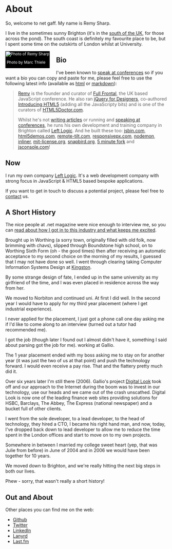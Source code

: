 # About

So, welcome to net gaff.  My name is Remy Sharp.

I live in the sometimes sunny Brighton (it's in the [south of the UK](http://maps.google.co.uk/maps?f=q&amp;hl=en&amp;q=brighton&amp;ie=UTF8&amp;z=12&amp;om=1&amp;iwloc=A), for those across the pond).  The south coast is definitely my favourite place to be, but I spent some time on the outskirts of London whilst at University.

<div style="border: 0; display: block; float: left; margin-right: 20px; padding-bottom:10px; margin-bottom: 20px; background: #000; color: #fff; border: 1px solid #000; font-size: 12px; text-decoration: none;" href="//www.flickr.com/photos/hellogeri/8221740107/"><img old-src="//farm9.staticflickr.com/8209/8221740107_20523a15c4_z.jpg" src="/images/remy-2014.jpg" alt="Photo of Remy Sharp" style="border: 0; margin-bottom: 10px; max-width: 100%" /><br>&nbsp;Photo by Marc Thiele</div>

## Bio

I've been known to [speak at conferences](/talks) so if you want a bio you can copy and paste for me, please feel free to use the following latest info (available as [html](http://jsbin.com/remy-bio.html) or [markdown](http://jsbin.com/remy-bio.md)):

<blockquote id="bio"><p><a href="https://twitter.com/rem">Remy</a> is the founder and curator of <a href="http://full-frontal.org">Full Frontal</a>, the UK based JavaScript conference. He also ran <a href="http://jqueryfordesigners.com">jQuery for Designers</a>, co-authored <a href="http://introducinghtml5.com">Introducing HTML5</a> (adding all the JavaScripty bits) and is one of the curators of <a href="http://html5doctor.com">HTML5Doctor.com</a>.</p>

<p>Whilst he's not <a href="http://remysharp.com">writing articles</a> or running and <a href="http://lanyrd.com/people/rem/">speaking at conferences</a>, he runs his own development and training company in Brighton called <a href="http://leftlogic.com">Left Logic</a>.  And he built these too: <a href="http://jsbin.com">jsbin.com</a>, <a href="http://html5demos.com">html5demos.com</a>, <a href="http://remote-tilt.com">remote-tilt.com</a>, <a href="http://responsivepx.com">responsivepx.com</a>, <a href="https://github.com/remy/nodemon">nodemon</a>, <a href="https://github.com/remy/inliner">inliner</a>, <a href="http://mit-license.org">mit-license.org</a>, <a href="http://snapbird.org">snapbird.org</a>, <a href="http://5minfork.com">5 minute fork</a> and <a href="http://jsconsole.com">jsconsole.com</a>!</p></blockquote>


## Now

I run my own company [Left Logic](http://leftlogic.com).  It's a web development company with strong focus in JavaScript &amp; HTML5 based bespoke applications.

If you want to get in touch to discuss a potential project, please feel free to [contact](http://leftlogic.com/contact) us.

## A Short History

The nice people at .net magazine were nice enough to interview me, so you can [read about how I got in to this industry and what keeps me excited](http://www.creativebloq.com/html5/remy-sharp-learning-breaking-stuff-11125970).

Brought up in Worthing (a sorry town, originally filled with old folk, now brimming with chavs), slipped through Boundstone high school, on to Worthing Sixth Form (oh - the good times) then after receiving an automatic acceptance to my second choice on the morning of my results, I guessed that I may not have done so well.  I went through clearing taking Computer Information Systems Design at [Kingston](http://cism.kingston.ac.uk/).

By some strange design of fate, I ended up in the same university as my girlfriend of the time, and I was even placed in residence across the way from her.

We moved to Norbiton and continued uni.  At first I did well.  In the second year I would have to apply for my third year placement (where I get industrial experience).

I never applied for the placement, I just got a phone call one day asking me if I'd like to come along to an interview (turned out a tutor had recommended me).

I got the job (though later I found out I almost didn't have it, something I said about parsing got the job for me). working at Gallio.

The 1 year placement ended with my boss asking me to stay on for another year (it was just the two of us at that point) and push the technology forward.  I would even receive a pay rise.  That and the flattery pretty much did it.

Over six years later I'm still there (2006).  Gallio's project [Digital Look](http://www.digitallook.com) took off and our approach to the Internet during the boom was to invest in our technology, use our heads and we came out of the crash unscathed.  Digital Look is now one of the leading finance web sites providing solutions for HSBC, Barclays, The Abbey, The Express (national newspaper) and a bucket full of other clients.

I went from the sole developer, to a lead developer, to the head of technology, they hired a CTO, I became his right hand man, and now, today, I've dropped back down to lead developer to allow me to reduce the time spent in the London offices and start to move on to my own projects.

Somewhere in between I married my college sweet heart (yep, that was Julie from before) in June of 2004 and in 2006 we would have been together for 10 years.

We moved down to Brighton, and we're really hitting the next big steps in both our lives.

Phew - sorry, that wasn't really a short history!

## Out and About

Other places you can find me on the web:

* [Github](http://github.com/remy)
* [Twitter](http://twitter.com/rem)
* [LinkedIn](http://www.linkedin.com/in/remysharp)
* [Lanyrd](http://lanyrd.com/people/rem/)
* [Last.fm](http://www.last.fm/user/remysharp)